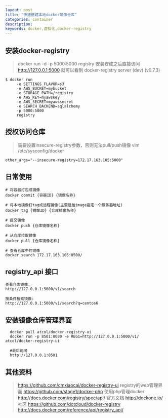 ```yaml
---
layout: post
title: "快速搭建本地docker镜像仓库"
categories: container
description: 
keywords: docker,虚拟化,docker-registry
---
```



## 安装docker-registry

> docker run -d -p 5000:5000 registry
> 安装安成之后直接访问 http://127.0.0.1:5000 就可以看到 docker-registry server (dev) (v0.7.3)

```
$ docker run 
     -e SETTINGS_FLAVOR=s3 
     -e AWS_BUCKET=mybucket 
     -e STORAGE_PATH=/registry 
     -e AWS_KEY=myawskey 
     -e AWS_SECRET=myawssecret 
     -e SEARCH_BACKEND=sqlalchemy 
     -p 5000:5000 
     registry
```

## 授权访问仓库
> 需要设置insecure-registry参数，否则无法pull/push镜像
> vim /etc/sysconfig/docker
```
other_args="--insecure-registry=172.17.163.105:5000"
```

## 日常使用

```
# 将容器打包成镜像
docker commit {容器ID} {镜像名称}

# 将本地镜像打tag成远程镜像(主要是给image指定一个服务器地址)
docker tag {镜像ID} {仓库镜像名称}

# 提交镜像
docker push {仓库镜像名称}

# 从仓库拉取镜像
docker pull {仓库镜像名称}

# 查看仓库中的镜像
docker search 172.17.163.105:8500/

```

## registry_api 接口

```
查看仓库镜像:
http://127.0.0.1:5000/v1/search

按条件搜索镜像:
http://127.0.0.1:5000/v1/search?q=centos6

```

## 安装镜像仓库管理界面
```
  docker pull atcol/docker-registry-ui
  docker run -p 8501:8080 -e REG1=http://127.0.0.1:5000/v1/ atcol/docker-registry-ui

  #最后访问
  http://127.0.0.1:8501
```

## 其他资料
> https://github.com/cmxiaocai/docker-registry-ui registry的web管理界面
> https://github.com/stage1/docker-php 使用php管理docker
> http://docs.docker.com/registry/spec/api/ 官方文档
> http://dockone.io/ 社区
> https://github.com/dotcloud/docker-registry
> http://docs.docker.com/reference/api/registry_api/